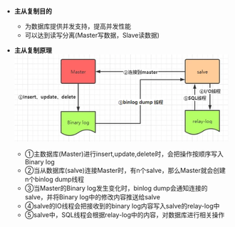 * **主从复制目的**   
  * 为数据库提供并发支持，提高并发性能     
  * 可以达到读写分离(Master写数据，Slave读数据)

* **主从复制原理**   
  ![alt 属性文本](../p/img.png)  
  * ①主数据库(Master)进行insert,update,delete时，会把操作按顺序写入Binary log  
  * ②当从数据库(salve)连接Master时，有n个salve，那么Master就会创建n个binlog dump线程  
  * ③当Master的Binary log发生变化时，binlog dump会通知连接的salve，并将Binary log中的修改内容推送给salve
  * ④salve的IO线程会把接收到的binary log内容写入salve的relay-log中    
  * ⑤salve中，SQL线程会根据relay-log中的内容，对数据库进行相关操作  